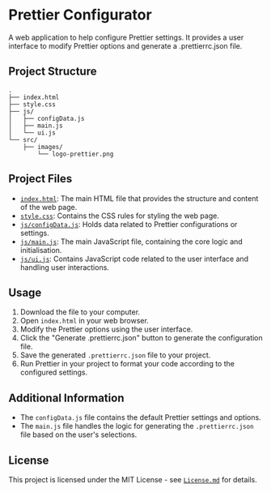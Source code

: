 # Prettier Configurator

A web application to help configure Prettier settings. It provides a user interface to modify Prettier options and generate a .prettierrc.json file.

## Project Structure

```text
.
├── index.html
├── style.css
├── js/
│   ├── configData.js
│   ├── main.js
│   └── ui.js
└── src/
    ├── images/
        └── logo-prettier.png
```

## Project Files

- [`index.html`](index.html): The main HTML file that provides the structure and content of the web page.
- [`style.css`](style.css): Contains the CSS rules for styling the web page.
- [`js/configData.js`](js/configData.js): Holds data related to Prettier configurations or settings.
- [`js/main.js`](js/main.js): The main JavaScript file, containing the core logic and initialisation.
- [`js/ui.js`](js/ui.js): Contains JavaScript code related to the user interface and handling user interactions.

## Usage

1. Download the file to your computer.
2. Open `index.html` in your web browser.
3. Modify the Prettier options using the user interface.
4. Click the "Generate .prettierrc.json" button to generate the configuration file.
5. Save the generated `.prettierrc.json` file to your project.
6. Run Prettier in your project to format your code according to the configured settings.

## Additional Information

- The `configData.js` file contains the default Prettier settings and options.
- The `main.js` file handles the logic for generating the `.prettierrc.json` file based on the user's selections.

## License

This project is licensed under the MIT License - see [`License.md`](License.md) for details.
